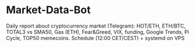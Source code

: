 # Market-Data-Bot
Daily report about cryptocurrency market (Telegram): HOT/ETH, ETH/BTC, TOTAL3 vs SMA50, Gas (ETH), Fear&amp;Greed, VIX, funding, Google Trends, Pi Cycle, TOP50 memecoins. Schedule (12:00 CET/CEST) + systemd on VPS
